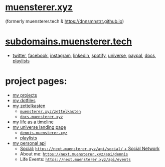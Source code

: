 # [muensterer.xyz](https://muensterer.xyz)

(formerly muensterer.tech & https://dnnsmnstrr.github.io)

# [subdomains.muensterer.tech](http://subdomains.muensterer.xyz)
- [twitter](http://twitter.muensterer.tech), [facebook](http://facebook.muensterer.tech), [instagram](http://insta.muensterer.tech), [linkedin](http://in.muensterer.tech), [spotify](http://spotify.muensterer.tech), [universe](http://universe.muensterer.tech), [paypal](http://paypal.muensterer.tech), [docs](http://docs.muensterer.tech), [playlists](https://playlists.muensterer.xyz/)

# project pages:

- [my projects](https://dnnsmnstrr.github.io/projects)
- [my dotfiles](https://dnnsmnstrr.github.io/dotfiles)
- [my zettelkasten](https://dnnsmnstrr.github.io/zettelkasten)
  - [`muensterer.xyz/zettelkasten`](http:/muensterer.tech/zettelkasten)
  - [`docs.muensterer.xyz`](http://docs.muensterer.tech)
- [my life as a timeline](https://dnnsmnstrr.github.io/life)
- [my universe landing page](http://dennis.muensterer.xyz)
  - [`dennis.muensterer.xyz`](https://dennis.muensterer.xyz/)
  - [playlists](https://playlists.muensterer.xyz/)
- [my personal api](https://next.muensterer.xyz/)
  - [Social:](https://next.muensterer.xyz/api/social) [`https://next.muensterer.xyz/api/social/` + Social Network](https://next.muensterer.xyz/api/social/twitter)
  - About me: [`https://next.muensterer.xyz/api/dennis`](https://next.muensterer.xyz/api/dennis)
  - Life Events: [`https://next.muensterer.xyz/api/events`](https://next.muensterer.xyz/api/events)

